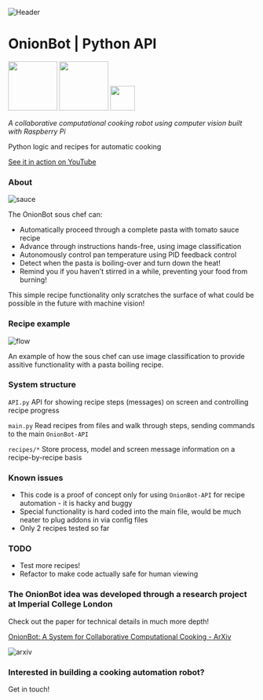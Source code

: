 ![Header](https://user-images.githubusercontent.com/32883278/97621285-a4208a80-1a1a-11eb-8b7f-90141d867982.png)

# OnionBot | Python API

<p float="left">
    <img src="https://www.raspberrypi.org/wp-content/uploads/2011/10/Raspi-PGB001.png" height="100"/>
    <img src="https://miro.medium.com/max/400/0*xNxZokzztcgpPueM.png" height="100"/>
    <img src="https://user-images.githubusercontent.com/32883278/84203339-32fb2d80-aaa1-11ea-843e-f7f69da66e53.png" height="50"/>
</p>

*A collaborative computational cooking robot using computer vision built with Raspberry Pi*

Python logic and recipes for automatic cooking 

[See it in action on YouTube](https://youtu.be/W4utRCyo5C4) 

### About 

![sauce](https://user-images.githubusercontent.com/32883278/97644522-6e8f9780-1a42-11eb-8672-963667e5b7dd.jpeg)

The OnionBot sous chef can:

- Automatically proceed through a complete pasta with tomato sauce recipe
- Advance through instructions hands-free, using image classification
- Autonomously control pan temperature using PID feedback control
- Detect when the pasta is boiling-over and turn down the heat!
- Remind you if you haven’t stirred in a while, preventing your food from burning!

This simple recipe functionality only scratches the surface of what could be possible in the future with machine vision!

### Recipe example 

![flow](https://user-images.githubusercontent.com/32883278/97643676-4c951580-1a40-11eb-8298-1f67f483daaf.png)

An example of how the sous chef can use image classification to provide assitive functionality with a pasta boiling recipe. 


### System structure

`API.py` API for showing recipe steps (messages) on screen and controlling recipe progress

`main.py` Read recipes from files and walk through steps, sending commands to the main `OnionBot-API`

`recipes/*` Store process, model and screen message information on a recipe-by-recipe basis

### Known issues 

- This code is a proof of concept only for using `OnionBot-API` for recipe automation - it is hacky and buggy 
- Special functionality is hard coded into the main file, would be much neater to plug addons in via config files
- Only 2 recipes tested so far


### TODO 

- Test more recipes!
- Refactor to make code actually safe for human viewing


### The OnionBot idea was developed through a research project at Imperial College London

Check out the paper for technical details in much more depth!

[OnionBot: A System for Collaborative Computational Cooking - ArXiv](https://arxiv.org/pdf/2011.05039.pdf)

![arxiv](https://user-images.githubusercontent.com/32883278/98860117-18b3ea00-245b-11eb-976e-163721560a50.png)


### Interested in building a cooking automation robot?

Get in touch! 
